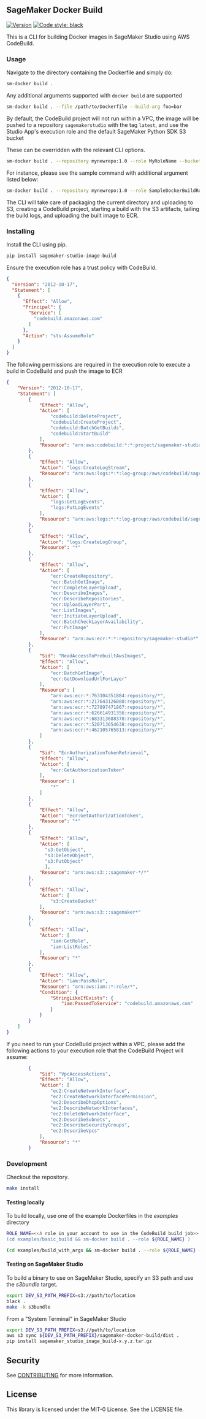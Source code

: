 ## SageMaker Docker Build

[![Version](https://img.shields.io/pypi/v/sagemaker-studio-image-build.svg)](https://pypi.org/project/sagemaker-studio-image-build/)
[![Code style: black](https://img.shields.io/badge/code%20style-black-000000.svg)](https://github.com/psf/black)

This is a CLI for building Docker images in SageMaker Studio using AWS CodeBuild.  

### Usage

Navigate to the directory containing the Dockerfile and simply do:

```bash
sm-docker build .
```
 

Any additional arguments supported with `docker build` are supported

```bash
sm-docker build . --file /path/to/Dockerfile --build-arg foo=bar
```

By default, the CodeBuild project will not run within a VPC, the image will be pushed to a repository `sagemakerstudio` with the tag `latest`, and use the Studio App's execution role and the default SageMaker Python SDK S3 bucket

These can be overridden with the relevant CLI options.

```bash
sm-docker build . --repository mynewrepo:1.0 --role MyRoleName --bucket MyBucketName --vpc-id MyVpcId --subnets MySubnetId1,MySubnetId2 --security-groups MySecurityGroup1,MySecurityGroup2
``` 

For instance, please see the sample command with additional argument listed below:

```bash
sm-docker build . --repository mynewrepo:1.0 --role SampleDockerBuildRole --bucket sagemaker-us-east-1-326543455535 --vpc-id vpc-0c70e76ef1c603b94 --subnets subnet-0d984f080338960bb,subnet-0ac3e96808c8092f2 --security-groups sg-0d31b4042f2902cd0
``` 

The CLI will take care of packaging the current directory and uploading to S3, creating a CodeBuild project, starting a build with the S3 artifacts, tailing the build logs, and uploading the built image to ECR.


### Installing

Install the CLI using pip.
```bash
pip install sagemaker-studio-image-build
```

Ensure the execution role has a trust policy with CodeBuild.

```json
{
  "Version": "2012-10-17",
  "Statement": [
    {
      "Effect": "Allow",
      "Principal": {
        "Service": [
          "codebuild.amazonaws.com"
        ]
      },
      "Action": "sts:AssumeRole"
    }
  ]
}
```

The following permissions are required in the execution role to execute a build in CodeBuild and push the image to ECR

```json
{
    "Version": "2012-10-17",
    "Statement": [
        {
            "Effect": "Allow",
            "Action": [
                "codebuild:DeleteProject",
                "codebuild:CreateProject",
                "codebuild:BatchGetBuilds",
                "codebuild:StartBuild"
            ],
            "Resource": "arn:aws:codebuild:*:*:project/sagemaker-studio*"
        },
        {
            "Effect": "Allow",
            "Action": "logs:CreateLogStream",
            "Resource": "arn:aws:logs:*:*:log-group:/aws/codebuild/sagemaker-studio*"
        },
        {
            "Effect": "Allow",
            "Action": [
                "logs:GetLogEvents",
                "logs:PutLogEvents"
            ],
            "Resource": "arn:aws:logs:*:*:log-group:/aws/codebuild/sagemaker-studio*:log-stream:*"
        },
        {
            "Effect": "Allow",
            "Action": "logs:CreateLogGroup",
            "Resource": "*"
        },
        {
            "Effect": "Allow",
            "Action": [
                "ecr:CreateRepository",
                "ecr:BatchGetImage",
                "ecr:CompleteLayerUpload",
                "ecr:DescribeImages",
                "ecr:DescribeRepositories",
                "ecr:UploadLayerPart",
                "ecr:ListImages",
                "ecr:InitiateLayerUpload", 
                "ecr:BatchCheckLayerAvailability",
                "ecr:PutImage"
            ],
            "Resource": "arn:aws:ecr:*:*:repository/sagemaker-studio*"
        },
        {
            "Sid": "ReadAccessToPrebuiltAwsImages",
            "Effect": "Allow",
            "Action": [
                "ecr:BatchGetImage",
                "ecr:GetDownloadUrlForLayer"
            ],
            "Resource": [
                "arn:aws:ecr:*:763104351884:repository/*",
                "arn:aws:ecr:*:217643126080:repository/*",
                "arn:aws:ecr:*:727897471807:repository/*",
                "arn:aws:ecr:*:626614931356:repository/*",
                "arn:aws:ecr:*:683313688378:repository/*",
                "arn:aws:ecr:*:520713654638:repository/*",
                "arn:aws:ecr:*:462105765813:repository/*"
            ]
        },
        {
            "Sid": "EcrAuthorizationTokenRetrieval",
            "Effect": "Allow",
            "Action": [
                "ecr:GetAuthorizationToken"
            ],
            "Resource": [
                "*"
            ]
        },
        {
            "Effect": "Allow",
            "Action": "ecr:GetAuthorizationToken",
            "Resource": "*"
        },
        {
            "Effect": "Allow",
            "Action": [
              "s3:GetObject",
              "s3:DeleteObject",
              "s3:PutObject"
              ],
            "Resource": "arn:aws:s3:::sagemaker-*/*"
        },
        {
            "Effect": "Allow",
            "Action": [
                "s3:CreateBucket"
            ],
            "Resource": "arn:aws:s3:::sagemaker*"
        },
        {
            "Effect": "Allow",
            "Action": [
                "iam:GetRole",
                "iam:ListRoles"
            ],
            "Resource": "*"
        },
        {
            "Effect": "Allow",
            "Action": "iam:PassRole",
            "Resource": "arn:aws:iam::*:role/*",
            "Condition": {
                "StringLikeIfExists": {
                    "iam:PassedToService": "codebuild.amazonaws.com"
                }
            }
        }
    ]
}

```

If you need to run your CodeBuild project within a VPC, please add the following actions to your execution role that the CodeBuild Project will assume:

```json
        {
            "Sid": "VpcAccessActions",
            "Effect": "Allow",
            "Action": [
                "ec2:CreateNetworkInterface",
                "ec2:CreateNetworkInterfacePermission",
                "ec2:DescribeDhcpOptions",
                "ec2:DescribeNetworkInterfaces",
                "ec2:DeleteNetworkInterface",
                "ec2:DescribeSubnets",
                "ec2:DescribeSecurityGroups",
                "ec2:DescribeVpcs"
            ],
            "Resource": "*"
        }
```

### Development

Checkout the repository.

```bash
make install
```

#### Testing locally
To build locally, use one of the example Dockerfiles in the *examples* directory

```bash
ROLE_NAME=<<A role in your account to use in the CodeBuild build job>>
(cd examples/basic_build && sm-docker build . --role ${ROLE_NAME} )
```

```bash
(cd examples/build_with_args && sm-docker build . --role ${ROLE_NAME} --file Dockerfile.args --build-arg BASE_IMAGE=python:3.8 )
```


#### Testing on SageMaker Studio

To build a binary to use on SageMaker Studio, specify an S3 path and use the *s3bundle* target.

```bash
export DEV_S3_PATH_PREFIX=s3://path/to/location
black .
make -k s3bundle
```

From a "System Terminal" in SageMaker Studio

```bash
export DEV_S3_PATH_PREFIX=s3://path/to/location
aws s3 sync ${DEV_S3_PATH_PREFIX}/sagemaker-docker-build/dist . 
pip install sagemaker_studio_image_build-x.y.z.tar.gz
```

## Security

See [CONTRIBUTING](CONTRIBUTING.md#security-issue-notifications) for more information.

## License

This library is licensed under the MIT-0 License. See the LICENSE file.

